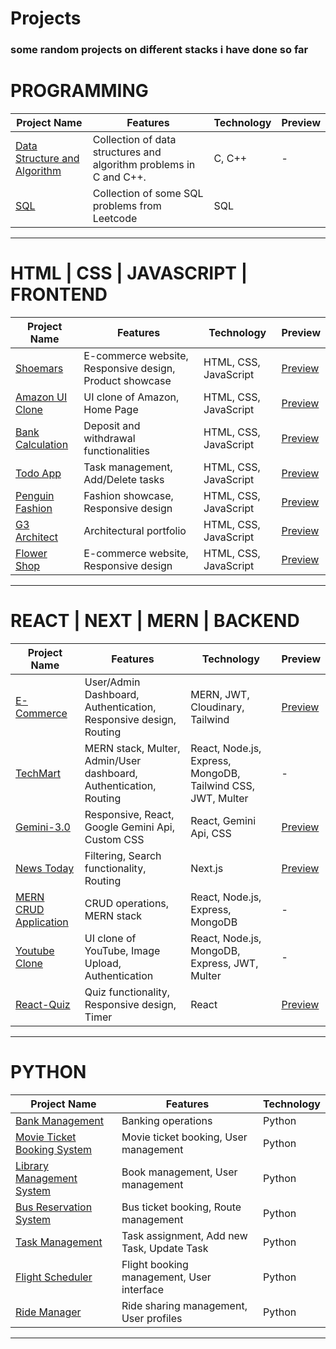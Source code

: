 # Projects
### some random projects on different stacks i have done so far

# PROGRAMMING

| Project Name | Features | Technology | Preview |
|--------------|----------|------------|---------|
| [Data Structure and Algorithm](https://github.com/ih-rakib/Data-Structure-and-Algorithm) | Collection of data structures and algorithm problems in C and C++. | C, C++ | - |
| [SQL](https://github.com/ih-rakib/Learning/blob/master/Database-SQL/problems/Readme.md) | Collection of some SQL problems from Leetcode | SQL |

------------------------------

# HTML | CSS | JAVASCRIPT | FRONTEND

| Project Name | Features | Technology | Preview |
|--------------|----------|------------|---------|
| [Shoemars](https://github.com/ih-rakib/Shoemars) | E-commerce website, Responsive design, Product showcase | HTML, CSS, JavaScript | [Preview](https://ih-rakib.github.io/Shoemars/) |
| [Amazon UI Clone](https://github.com/ih-rakib/Amazon-Clone) | UI clone of Amazon, Home Page | HTML, CSS, JavaScript | [Preview](https://ih-rakib.github.io/Amazon-Clone/) |
| [Bank Calculation](https://github.com/ih-rakib/Bank-Calculation) | Deposit and withdrawal functionalities | HTML, CSS, JavaScript | [Preview](https://ih-rakib.github.io/Bank-Calculation/) |
| [Todo App](https://github.com/ih-rakib/Todo-App) | Task management, Add/Delete tasks | HTML, CSS, JavaScript | [Preview](https://todo-app-delta-neon.vercel.app/) |
| [Penguin Fashion](https://github.com/ih-rakib/Penguin-Fashion) | Fashion showcase, Responsive design | HTML, CSS, JavaScript | [Preview](https://ih-rakib.github.io/Penguin-Fashion/) |
| [G3 Architect](https://github.com/ih-rakib/G3-Architect) | Architectural portfolio | HTML, CSS, JavaScript | [Preview](https://ih-rakib.github.io/G3-Architect/) |
| [Flower Shop](https://github.com/ih-rakib/Flower-Shop) | E-commerce website, Responsive design | HTML, CSS, JavaScript | [Preview](https://ih-rakib.github.io/Flower-Shop/) |

---------------------

# REACT | NEXT | MERN | BACKEND

| Project Name | Features | Technology | Preview |
|--------------|----------|------------|---------|
| [E-Commerce](https://github.com/ih-rakib/E-Commerce) | User/Admin Dashboard, Authentication, Responsive design, Routing | MERN, JWT, Cloudinary, Tailwind | [Preview](https://e-commerce-client-rosy.vercel.app/) |
| [TechMart](https://github.com/ih-rakib/TechMart) | MERN stack, Multer, Admin/User dashboard, Authentication, Routing | React, Node.js, Express, MongoDB, Tailwind CSS, JWT, Multer | - |
| [Gemini-3.0](https://github.com/ih-rakib/Gemini-3.0) | Responsive, React, Google Gemini Api, Custom CSS | React, Gemini Api, CSS | [Preview](https://gemini-3-0-three.vercel.app/) |
| [News Today](https://github.com/ih-rakib/News-Today) | Filtering, Search functionality, Routing | Next.js | [Preview](https://news-today-six.vercel.app/) |
| [MERN CRUD Application](https://github.com/ih-rakib/mern-CRUD-application) | CRUD operations, MERN stack | React, Node.js, Express, MongoDB | - |
| [Youtube Clone](https://github.com/ih-rakib/youtube-clone) | UI clone of YouTube, Image Upload, Authentication | React, Node.js, MongoDB, Express, JWT, Multer | - |
| [React-Quiz](https://github.com/ih-rakib/React-Quiz) | Quiz functionality, Responsive design, Timer | React | [Preview](https://react-quiz-six-smoky.vercel.app/) |

-----------------

# PYTHON

| Project Name | Features | Technology | 
|--------------|----------|------------|
| [Bank Management](https://github.com/ih-rakib/bank-management) | Banking operations | Python 
| [Movie Ticket Booking System](https://github.com/ih-rakib/Movie-Ticket-Booking-System) | Movie ticket booking, User management | Python
| [Library Management System](https://github.com/ih-rakib/Library-Management-System) | Book management, User management | Python 
| [Bus Reservation System](https://github.com/ih-rakib/Bus-Reservation-System) | Bus ticket booking, Route management | Python
| [Task Management](https://github.com/ih-rakib/Task-Management-) | Task assignment, Add new Task, Update Task | Python
| [Flight Scheduler](https://github.com/ih-rakib/Flight-Scheduler) | Flight booking management, User interface | Python
| [Ride Manager](https://github.com/ih-rakib/Ride-Manager) | Ride sharing management, User profiles | Python 

----------------------------
